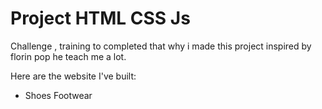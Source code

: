 # Project HTML CSS Js

Challenge , training to completed that why i made this project inspired by florin pop he teach me a lot. 

Here are the website I've built: 

- Shoes Footwear